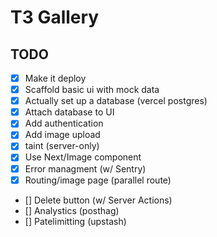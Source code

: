 # T3 Gallery

## TODO

-   [x] Make it deploy
-   [x] Scaffold basic ui with mock data
-   [x] Actually set up a database (vercel postgres)
-   [x] Attach database to UI
-   [x] Add authentication
-   [x] Add image upload
-   [x] taint (server-only)
-   [x] Use Next/Image component
-   [x] Error managment (w/ Sentry)
-   [x] Routing/image page (parallel route)
-   [] Delete button (w/ Server Actions)
-   [] Analystics (posthag)
-   [] Patelimitting (upstash)
